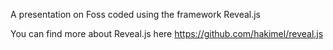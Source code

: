 A presentation on Foss coded using the framework Reveal.js

You can find more about Reveal.js here
https://github.com/hakimel/reveal.js
